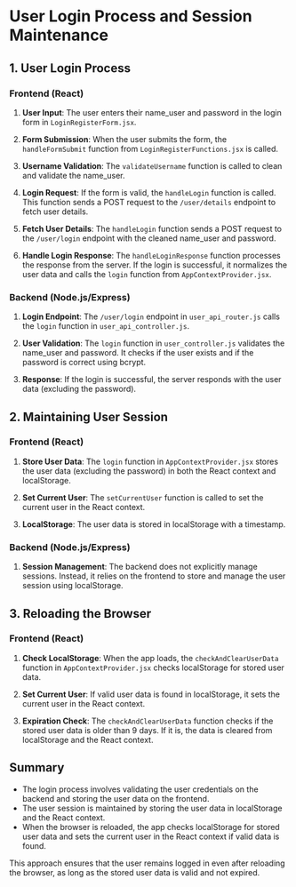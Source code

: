 # User Login Process and Session Maintenance

## 1. User Login Process

### Frontend (React)

1. **User Input**: The user enters their name_user and password in the login form in `LoginRegisterForm.jsx`.

2. **Form Submission**: When the user submits the form, the `handleFormSubmit` function from `LoginRegisterFunctions.jsx` is called.

3. **Username Validation**: The `validateUsername` function is called to clean and validate the name_user.

4. **Login Request**: If the form is valid, the `handleLogin` function is called. This function sends a POST request to the `/user/details` endpoint to fetch user details.

5. **Fetch User Details**: The `handleLogin` function sends a POST request to the `/user/login` endpoint with the cleaned name_user and password.

6. **Handle Login Response**: The `handleLoginResponse` function processes the response from the server. If the login is successful, it normalizes the user data and calls the `login` function from `AppContextProvider.jsx`.

### Backend (Node.js/Express)

1. **Login Endpoint**: The `/user/login` endpoint in `user_api_router.js` calls the `login` function in `user_api_controller.js`.

2. **User Validation**: The `login` function in `user_controller.js` validates the name_user and password. It checks if the user exists and if the password is correct using bcrypt.

3. **Response**: If the login is successful, the server responds with the user data (excluding the password).

## 2. Maintaining User Session

### Frontend (React)

1. **Store User Data**: The `login` function in `AppContextProvider.jsx` stores the user data (excluding the password) in both the React context and localStorage.

2. **Set Current User**: The `setCurrentUser` function is called to set the current user in the React context.

3. **LocalStorage**: The user data is stored in localStorage with a timestamp.

### Backend (Node.js/Express)

1. **Session Management**: The backend does not explicitly manage sessions. Instead, it relies on the frontend to store and manage the user session using localStorage.

## 3. Reloading the Browser

### Frontend (React)

1. **Check LocalStorage**: When the app loads, the `checkAndClearUserData` function in `AppContextProvider.jsx` checks localStorage for stored user data.

2. **Set Current User**: If valid user data is found in localStorage, it sets the current user in the React context.

3. **Expiration Check**: The `checkAndClearUserData` function checks if the stored user data is older than 9 days. If it is, the data is cleared from localStorage and the React context.

## Summary

- The login process involves validating the user credentials on the backend and storing the user data on the frontend.
- The user session is maintained by storing the user data in localStorage and the React context.
- When the browser is reloaded, the app checks localStorage for stored user data and sets the current user in the React context if valid data is found.

This approach ensures that the user remains logged in even after reloading the browser, as long as the stored user data is valid and not expired.